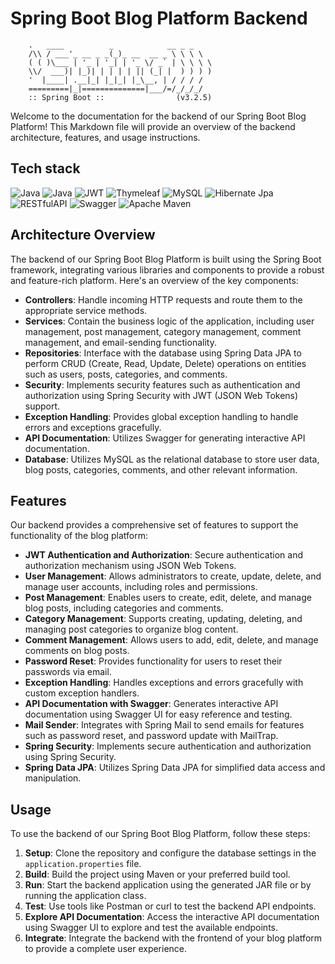 # Spring Boot Blog Platform Backend
        .   ____          _            __ _ _
        /\\ / ___'_ __ _ _(_)_ __  __ _ \ \ \ \
        ( ( )\___ | '_ | '_| | '_ \/ _` | \ \ \ \
        \\/  ___)| |_)| | | | | || (_| |  ) ) ) )
        '  |____| .__|_| |_|_| |_\__, | / / / /
        =========|_|==============|___/=/_/_/_/
        :: Spring Boot ::                (v3.2.5)

Welcome to the documentation for the backend of our Spring Boot Blog Platform! This Markdown file will provide an overview of the backend architecture, features, and usage instructions.

## Tech stack

![Java](https://img.shields.io/badge/java-%23ED8B00.svg?style=for-the-badge&logo=openjdk&logoColor=white)
![Java](https://img.shields.io/badge/spring%20boot-%236DB33F.svg?style=for-the-badge&logo=spring&logoColor=white) 
![JWT](https://img.shields.io/badge/JWT-black?style=for-the-badge&logo=JSON%20web%20tokens) 
![Thymeleaf](https://img.shields.io/badge/Thymeleaf-%23005C0F.svg?style=for-the-badge&logo=Thymeleaf&logoColor=white)
![MySQL](https://img.shields.io/badge/mysql-%2300000f.svg?style=for-the-badge&logo=mysql&logoColor=white)
![Hibernate Jpa](https://img.shields.io/badge/Hibernate-59666C?style=for-the-badge&logo=Hibernate&logoColor=white)
![RESTfulAPI](https://img.shields.io/badge/RESTful%20API-black?style=for-the-badge)
![Swagger](https://img.shields.io/badge/-Swagger-%23Clojure?style=for-the-badge&logo=swagger&logoColor=white)
![Apache Maven](https://img.shields.io/badge/Apache%20Maven-C71A36?style=for-the-badge&logo=Apache%20Maven&logoColor=white)

## Architecture Overview

The backend of our Spring Boot Blog Platform is built using the Spring Boot framework, integrating various libraries and components to provide a robust and feature-rich platform. Here's an overview of the key components:

- **Controllers**: Handle incoming HTTP requests and route them to the appropriate service methods.
- **Services**: Contain the business logic of the application, including user management, post management, category management, comment management, and email-sending functionality.
- **Repositories**: Interface with the database using Spring Data JPA to perform CRUD (Create, Read, Update, Delete) operations on entities such as users, posts, categories, and comments.
- **Security**: Implements security features such as authentication and authorization using Spring Security with JWT (JSON Web Tokens) support.
- **Exception Handling**: Provides global exception handling to handle errors and exceptions gracefully.
- **API Documentation**: Utilizes Swagger for generating interactive API documentation.
- **Database**: Utilizes MySQL as the relational database to store user data, blog posts, categories, comments, and other relevant information.

## Features

Our backend provides a comprehensive set of features to support the functionality of the blog platform:

- **JWT Authentication and Authorization**: Secure authentication and authorization mechanism using JSON Web Tokens.
- **User Management**: Allows administrators to create, update, delete, and manage user accounts, including roles and permissions.
- **Post Management**: Enables users to create, edit, delete, and manage blog posts, including categories and comments.
- **Category Management**: Supports creating, updating, deleting, and managing post categories to organize blog content.
- **Comment Management**: Allows users to add, edit, delete, and manage comments on blog posts.
- **Password Reset**: Provides functionality for users to reset their passwords via email.
- **Exception Handling**: Handles exceptions and errors gracefully with custom exception handlers.
- **API Documentation with Swagger**: Generates interactive API documentation using Swagger UI for easy reference and testing.
- **Mail Sender**: Integrates with Spring Mail to send emails for features such as password reset, and password update with MailTrap.
- **Spring Security**: Implements secure authentication and authorization using Spring Security.
- **Spring Data JPA**: Utilizes Spring Data JPA for simplified data access and manipulation.

## Usage

To use the backend of our Spring Boot Blog Platform, follow these steps:

1. **Setup**: Clone the repository and configure the database settings in the `application.properties` file.
2. **Build**: Build the project using Maven or your preferred build tool.
3. **Run**: Start the backend application using the generated JAR file or by running the application class.
4. **Test**: Use tools like Postman or curl to test the backend API endpoints.
5. **Explore API Documentation**: Access the interactive API documentation using Swagger UI to explore and test the available endpoints.
6. **Integrate**: Integrate the backend with the frontend of your blog platform to provide a complete user experience.



